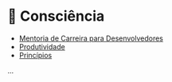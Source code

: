 # 🧠 Consciência

- [Mentoria de Carreira para Desenvolvedores](mentoria-de-carreira.md)
- [Produtividade](produtividade.md)
- [Princípios](principios.md)

...

